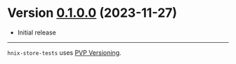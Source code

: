 # Version [0.1.0.0](https://github.com/haskell-nix/hnix-store/compare/tests-0.1.0.0...tests-0.1.1.0) (2023-11-27)

* Initial release

---

`hnix-store-tests` uses [PVP Versioning][1].

[1]: https://pvp.haskell.org

